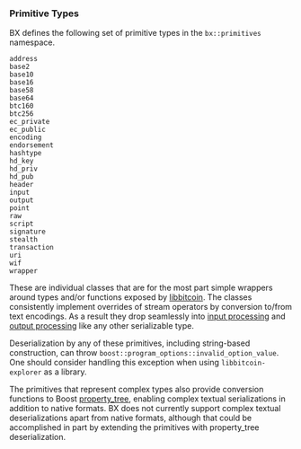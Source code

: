 ### Primitive Types
BX defines the following set of primitive types in the `bx::primitives` namespace.
```
address
base2
base10
base16
base58
base64
btc160
btc256
ec_private
ec_public
encoding
endorsement
hashtype
hd_key
hd_priv
hd_pub
header
input
output
point
raw
script
signature
stealth
transaction
uri
wif
wrapper
```
These are individual classes that are for the most part simple wrappers around types and/or functions exposed by [libbitcoin](https://github.com/libbitcoin/libbitcoin). The classes consistently implement overrides of stream operators by conversion to/from text encodings. As a result they drop seamlessly into [input processing](Input-Processing) and [output processing](Output-Processing) like any other serializable type.

Deserialization by any of these primitives, including string-based construction, can throw `boost::program_options::invalid_option_value`. One should consider handling this exception when using `libbitcoin-explorer` as a library.

The primitives that represent complex types also provide conversion functions to Boost [property_tree](http://www.boost.org/doc/libs/1_50_0/doc/html/property_tree.html), enabling complex textual serializations in addition to native formats. BX does not currently support complex textual deserializations apart from native formats, although that could be accomplished in part by extending the primitives with property\_tree deserialization.